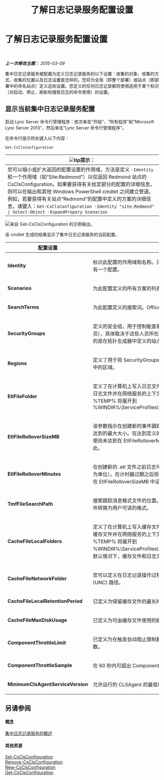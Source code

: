 ﻿---
title: 了解日志记录服务配置设置
TOCTitle: 了解日志记录服务配置设置
ms:assetid: 3c34e600-0b91-43dc-b4cc-90b6a70ee12e
ms:mtpsurl: https://technet.microsoft.com/zh-cn/library/JJ688029(v=OCS.15)
ms:contentKeyID: 49888380
ms.date: 05/19/2016
mtps_version: v=OCS.15
ms.translationtype: HT
---

# 了解日志记录服务配置设置

 

_**上一次修改主题：** 2015-03-09_

集中日志记录服务被配置为定义日志记录服务的以下设置：收集的对象、收集的方式、收集的位置以及日志设置是怎样的。您将为全局（即整个部署）或站点（即部署中的命名站点）定义这些设置。您定义的任何日志记录都将使用适用于某个标识（对启动、停止、刷新和搜索日志的命令使用）的设置。

## 显示当前集中日志记录服务配置

启动 Lync Server 命令行管理程序：依次单击“开始”、“所有程序”和“Microsoft Lync Server 2013”，然后单击“Lync Server 命令行管理程序”。

在命令行提示符处键入以下内容：

    Get-CsClsConfiguration

<table>
<thead>
<tr class="header">
<th><img src="images/Gg398094.tip(OCS.15).gif" title="tip" alt="tip" />提示：</th>
</tr>
</thead>
<tbody>
<tr class="odd">
<td>您可以缩小或扩大返回的配置设置的作用域，方法是定义 <code>-Identity</code> 和一个作用域（如“Site:Redmond”）以仅返回 Redmond 站点的 CsClsConfiguration。如果要获得有关给定部分的配置的详细信息，则可以在输出和其他 Windows PowerShell cmdlet 之间建立管道。例如，若要获得有关站点“Redmond”的配置中定义的方案的详细信息，请键入：<code>Get-CsClsConfiguration -Identity &quot;site:Redmond&quot; | Select-Object -ExpandPropery Scenarios</code></td>
</tr>
</tbody>
</table>


![来自 Get-CsClsConfiguration 的示例输出。](images/JJ688138.23f98ddc-fc48-499a-b6c5-752611f2a0b0(OCS.15).jpg "来自 Get-CsClsConfiguration 的示例输出。")

该 cmdlet 生成的结果显示了集中日志记录服务的当前配置。


<table>
<colgroup>
<col style="width: 50%" />
<col style="width: 50%" />
</colgroup>
<thead>
<tr class="header">
<th>配置设置</th>
<th>描述</th>
</tr>
</thead>
<tbody>
<tr class="odd">
<td><p><strong>Identity</strong></p></td>
<td><p>标识此配置的作用域和名称。只有一个“全局”配置，且每个站点只有一个配置。</p></td>
</tr>
<tr class="even">
<td><p><strong>Scenarios</strong></p></td>
<td><p>为此配置定义的所有方案的列表。</p></td>
</tr>
<tr class="odd">
<td><p><strong>SearchTerms</strong></p></td>
<td><p>为此配置定义的搜索词。Office 365，非本地部署。</p></td>
</tr>
<tr class="even">
<td><p><strong>SecurityGroups</strong></p></td>
<td><p>定义的安全组，用于控制能查看计算机的人员（即，安全组的成员），具体取决于这些人员所在的站点。在此上下文中，“站点”指的是在拓扑生成器中定义的站点。</p></td>
</tr>
<tr class="odd">
<td><p><strong>Regions</strong></p></td>
<td><p>定义了用于将 SecurityGroups 收集到某个区域（例如，EMEA）中的区域。</p></td>
</tr>
<tr class="even">
<td><p><strong>EtlFileFolder</strong></p></td>
<td><p>定义了在计算机上写入日志文件的位置的路径。CLSAgent 将写入日志文件并在网络服务的上下文中运行。在这种情况下，%TEMP% 将展开到 %WINDIR%\ServiceProfiles\NetworkService\AppData\Local</p></td>
</tr>
<tr class="odd">
<td><p><strong>EtlFileRolloverSizeMB</strong></p></td>
<td><p>该参数指示在创建新的事件跟踪日志 (.etl) 文件之前日志文件需要达到的最大大小。在达到定义的大小之后将创建新的日志文件，即使尚未达到在 EtlFileRolloverMinutes 中设置的最长时间也是如此。</p></td>
</tr>
<tr class="even">
<td><p><strong>EtlFileRolloverMinutes</strong></p></td>
<td><p>在创建新的 .etl 文件之前日志可等待的定义的最大时间量（以分钟为单位）。在计时器过期之后将创建新的日志文件，即使尚未达到在 EtlFileRolloverSizeMB 中设置的最大大小也是如此。</p></td>
</tr>
<tr class="odd">
<td><p><strong>TmfFileSearchPath</strong></p></td>
<td><p>搜索跟踪消息格式文件的位置。跟踪消息格式文件用于将二进制文件转换为用户可读的格式。</p></td>
</tr>
<tr class="even">
<td><p><strong>CacheFileLocalFolders</strong></p></td>
<td><p>定义了在计算机上写入缓存文件的位置的路径。CLSAgent 将写入缓存文件并在网络服务的上下文中运行。在这种情况下，%TEMP% 将展开到 %WINDIR%\ServiceProfiles\NetworkService\AppData\Local。默认情况下，缓存文件和日志文件将写入相同的目录。</p></td>
</tr>
<tr class="odd">
<td><p><strong>CacheFileNetworkFolder</strong></p></td>
<td><p>您可以定义在日志记录操作过程中接收缓存文件的通用命名约定 (UNC) 路径。</p></td>
</tr>
<tr class="even">
<td><p><strong>CacheFileLocalRetentionPeriod</strong></p></td>
<td><p>已定义为保留缓存文件的最长时间（以天为单位）。</p></td>
</tr>
<tr class="odd">
<td><p><strong>CacheFileMaxDiskUsage</strong></p></td>
<td><p>已定义为可由缓存文件使用的磁盘空间的百分比。</p></td>
</tr>
<tr class="even">
<td><p><strong>ComponentThrottleLimit</strong></p></td>
<td><p>已定义为在触发自动阻止限制器之前组件每秒可生成的最大跟踪数。</p></td>
</tr>
<tr class="odd">
<td><p><strong>ComponentThrottleSample</strong></p></td>
<td><p>在 60 秒内可超出 ComponentThrottleLimit 的次数。</p></td>
</tr>
<tr class="even">
<td><p><strong>MinimumClsAgentServiceVersion</strong></p></td>
<td><p>允许运行的 CLSAgent 的最低版本。此元素适用于 Office 365。</p></td>
</tr>
</tbody>
</table>


## 另请参阅

#### 概念

[集中日志记录服务的概述](lync-server-2013-overview-of-the-centralized-logging-service.md)  

#### 其他资源

[Set-CsClsConfiguration](https://docs.microsoft.com/en-us/powershell/module/skype/Set-CsClsConfiguration)  
[Remove-CsClsConfiguration](https://docs.microsoft.com/en-us/powershell/module/skype/Remove-CsClsConfiguration)  
[New-CsClsConfiguration](https://docs.microsoft.com/en-us/powershell/module/skype/New-CsClsConfiguration)  
[Get-CsClsConfiguration](https://docs.microsoft.com/en-us/powershell/module/skype/Get-CsClsConfiguration)

